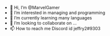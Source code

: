 - 👋 Hi, I’m @MarvelGamer
- 👀 I’m interested in managing and programming
- 🌱 I’m currently learning many languages
- 💞️ I’m looking to collaborate on ...
- 📫 How to reach me Discord id  jeffry2#9303

<!---
MarvelGamer/MarvelGamer is a ✨ special ✨ repository because its `README.md` (this file) appears on your GitHub profile.
You can click the Preview link to take a look at your changes.
--->
